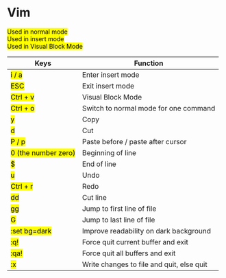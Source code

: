 # Vim

<mark style="color:$success;">Used in normal mode</mark>\
<mark style="color:$danger;">Used in insert mode</mark>\
<mark style="color:$warning;">Used in Visual Block Mode</mark>

| Keys                                                     | Function                                  |
| -------------------------------------------------------- | ----------------------------------------- |
| <mark style="color:$success;">i / a</mark>               | Enter insert mode                         |
| <mark style="color:$danger;">ESC</mark>                  | Exit insert mode                          |
| <mark style="color:$danger;">Ctrl + v</mark>             | Visual Block Mode                         |
| <mark style="color:$danger;">Ctrl + o</mark>             | Switch to normal mode for one command     |
| <mark style="color:$warning;">y</mark>                   | Copy                                      |
| <mark style="color:$warning;">d</mark>                   | Cut                                       |
| <mark style="color:$warning;">P / p</mark>               | Paste before / paste after cursor         |
| <mark style="color:$success;">0 (the number zero)</mark> | Beginning of line                         |
| <mark style="color:$success;">$</mark>                   | End of line                               |
| <mark style="color:$success;">u</mark>                   | Undo                                      |
| <mark style="color:$success;">Ctrl + r</mark>            | Redo                                      |
| <mark style="color:$success;">dd</mark>                  | Cut line                                  |
| <mark style="color:$success;">gg</mark>                  | Jump to first line of file                |
| <mark style="color:$success;">G</mark>                   | Jump to last line of file                 |
| <mark style="color:$success;">:set bg=dark</mark>        | Improve readability on dark background    |
| <mark style="color:$success;">:q!</mark>                 | Force quit current buffer and exit        |
| <mark style="color:$success;">:qa!</mark>                | Force quit all buffers and exit           |
| <mark style="color:$success;">:x</mark>                  | Write changes to file and quit, else quit |
